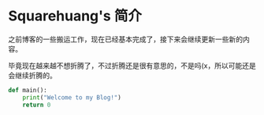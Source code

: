 # Squarehuang's 简介

之前博客的一些搬运工作，现在已经基本完成了，接下来会继续更新一些新的内容。

毕竟现在越来越不想折腾了，不过折腾还是很有意思的，不是吗(x，所以可能还是会继续折腾的。

```py title="Welcome.py"
def main():
    print("Welcome to my Blog!")
    return 0
```
